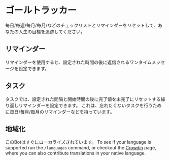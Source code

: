 # ゴールトラッカー

毎日/毎週/毎月/毎月/などのチェックリストとリマインダーをリセットして、あなたの人生の目標を追跡してください。

## リマインダー

リマインダーを使用すると、設定された時間の後に返信されるワンタイムメッセージを設定できます。

## タスク

タスクでは、設定された間隔と開始時間の後に完了値を未完了にリセットする繰り返しリマインダーを設定できます。 これは、忘れたくないタスクを行うために毎日/毎月/毎月のリマインダーなどを持っています。

## 地域化

このBotはすぐにローカライズされています。 To see if your language is supported run the `/languages` command, or checkout the [Crowdin](https://crwd.in/goal-tracker-discord-bot) page, where you can also contribute translations in your native language.
